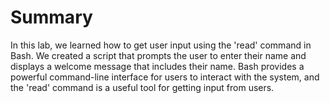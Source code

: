 # Summary

In this lab, we learned how to get user input using the 'read' command in Bash. We created a script that prompts the user to enter their name and displays a welcome message that includes their name. Bash provides a powerful command-line interface for users to interact with the system, and the 'read' command is a useful tool for getting input from users.
